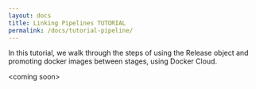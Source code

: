 ```yaml
---
layout: docs
title: Linking Pipelines TUTORIAL
permalink: /docs/tutorial-pipeline/
---
```


In this tutorial, we walk through the steps of using the Release object and promoting docker images between stages, using Docker Cloud.

&lt;coming soon&gt;
